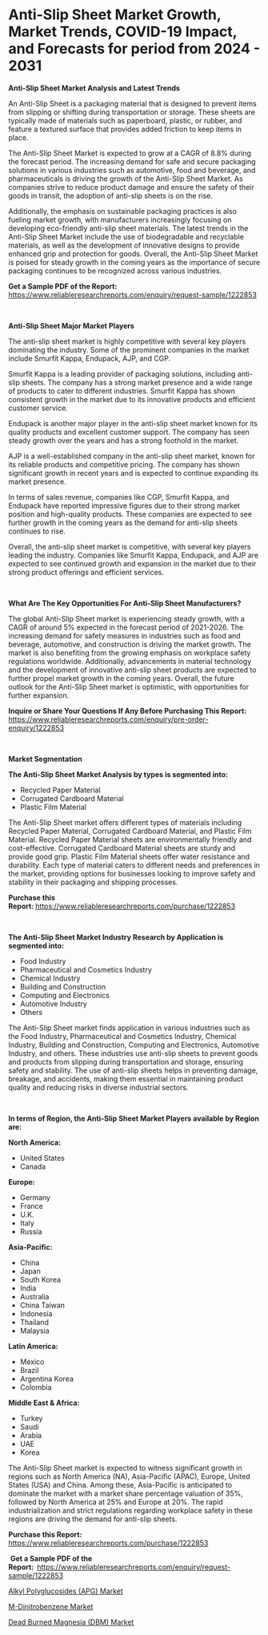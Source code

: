 <p><h1>Anti-Slip Sheet Market Growth, Market Trends, COVID-19 Impact, and Forecasts for period from 2024 - 2031</h1></p><p><strong>Anti-Slip Sheet Market Analysis and Latest Trends</strong></p>
<p><p>An Anti-Slip Sheet is a packaging material that is designed to prevent items from slipping or shifting during transportation or storage. These sheets are typically made of materials such as paperboard, plastic, or rubber, and feature a textured surface that provides added friction to keep items in place.</p><p>The Anti-Slip Sheet Market is expected to grow at a CAGR of 8.8% during the forecast period. The increasing demand for safe and secure packaging solutions in various industries such as automotive, food and beverage, and pharmaceuticals is driving the growth of the Anti-Slip Sheet Market. As companies strive to reduce product damage and ensure the safety of their goods in transit, the adoption of anti-slip sheets is on the rise.</p><p>Additionally, the emphasis on sustainable packaging practices is also fueling market growth, with manufacturers increasingly focusing on developing eco-friendly anti-slip sheet materials. The latest trends in the Anti-Slip Sheet Market include the use of biodegradable and recyclable materials, as well as the development of innovative designs to provide enhanced grip and protection for goods. Overall, the Anti-Slip Sheet Market is poised for steady growth in the coming years as the importance of secure packaging continues to be recognized across various industries.</p></p>
<p><strong>Get a Sample PDF of the Report:&nbsp;</strong> <a href="https://www.reliableresearchreports.com/enquiry/request-sample/1222853">https://www.reliableresearchreports.com/enquiry/request-sample/1222853</a></p>
<p>&nbsp;</p>
<p><strong>Anti-Slip Sheet Major Market Players</strong></p>
<p><p>The anti-slip sheet market is highly competitive with several key players dominating the industry. Some of the prominent companies in the market include Smurfit Kappa, Endupack, AJP, and CGP. </p><p>Smurfit Kappa is a leading provider of packaging solutions, including anti-slip sheets. The company has a strong market presence and a wide range of products to cater to different industries. Smurfit Kappa has shown consistent growth in the market due to its innovative products and efficient customer service.</p><p>Endupack is another major player in the anti-slip sheet market known for its quality products and excellent customer support. The company has seen steady growth over the years and has a strong foothold in the market.</p><p>AJP is a well-established company in the anti-slip sheet market, known for its reliable products and competitive pricing. The company has shown significant growth in recent years and is expected to continue expanding its market presence.</p><p>In terms of sales revenue, companies like CGP, Smurfit Kappa, and Endupack have reported impressive figures due to their strong market position and high-quality products. These companies are expected to see further growth in the coming years as the demand for anti-slip sheets continues to rise.</p><p>Overall, the anti-slip sheet market is competitive, with several key players leading the industry. Companies like Smurfit Kappa, Endupack, and AJP are expected to see continued growth and expansion in the market due to their strong product offerings and efficient services.</p></p>
<p>&nbsp;</p>
<p><strong>What Are The Key Opportunities For Anti-Slip Sheet Manufacturers?</strong></p>
<p><p>The global Anti-Slip Sheet market is experiencing steady growth, with a CAGR of around 5% expected in the forecast period of 2021-2026. The increasing demand for safety measures in industries such as food and beverage, automotive, and construction is driving the market growth. The market is also benefiting from the growing emphasis on workplace safety regulations worldwide. Additionally, advancements in material technology and the development of innovative anti-slip sheet products are expected to further propel market growth in the coming years. Overall, the future outlook for the Anti-Slip Sheet market is optimistic, with opportunities for further expansion.</p></p>
<p><strong>Inquire or Share Your Questions If Any Before Purchasing This Report:</strong> <a href="https://www.reliableresearchreports.com/enquiry/pre-order-enquiry/1222853">https://www.reliableresearchreports.com/enquiry/pre-order-enquiry/1222853</a></p>
<p>&nbsp;</p>
<p><strong>Market Segmentation</strong></p>
<p><strong>The Anti-Slip Sheet Market Analysis by types is segmented into:</strong></p>
<p><ul><li>Recycled Paper Material</li><li>Corrugated Cardboard Material</li><li>Plastic Film Material</li></ul></p>
<p><p>The Anti-Slip Sheet market offers different types of materials including Recycled Paper Material, Corrugated Cardboard Material, and Plastic Film Material. Recycled Paper Material sheets are environmentally friendly and cost-effective. Corrugated Cardboard Material sheets are sturdy and provide good grip. Plastic Film Material sheets offer water resistance and durability. Each type of material caters to different needs and preferences in the market, providing options for businesses looking to improve safety and stability in their packaging and shipping processes.</p></p>
<p><strong>Purchase this Report:&nbsp;</strong><a href="https://www.reliableresearchreports.com/purchase/1222853">https://www.reliableresearchreports.com/purchase/1222853</a></p>
<p>&nbsp;</p>
<p><strong>The Anti-Slip Sheet Market Industry Research by Application is segmented into:</strong></p>
<p><ul><li>Food Industry</li><li>Pharmaceutical and Cosmetics Industry</li><li>Chemical Industry</li><li>Building and Construction</li><li>Computing and Electronics</li><li>Automotive Industry</li><li>Others</li></ul></p>
<p><p>The Anti-Slip Sheet market finds application in various industries such as the Food Industry, Pharmaceutical and Cosmetics Industry, Chemical Industry, Building and Construction, Computing and Electronics, Automotive Industry, and others. These industries use anti-slip sheets to prevent goods and products from slipping during transportation and storage, ensuring safety and stability. The use of anti-slip sheets helps in preventing damage, breakage, and accidents, making them essential in maintaining product quality and reducing risks in diverse industrial sectors.</p></p>
<p>&nbsp;</p>
<p><strong>In terms of Region, the Anti-Slip Sheet Market Players available by Region are:</strong></p>
<p>
    <p> <strong> North America: </strong>
        <ul>
            <li>United States</li>
            <li>Canada</li>
        </ul>
        </p> 
    <p> <strong> Europe: </strong>
        <ul>
            <li>Germany</li>
            <li>France</li>
            <li>U.K.</li>
            <li>Italy</li>
            <li>Russia</li>
        </ul>
        </p> 
    <p> <strong> Asia-Pacific: </strong>
        <ul>
            <li>China</li>
            <li>Japan</li>
            <li>South Korea</li>
            <li>India</li>
            <li>Australia</li>
            <li>China Taiwan</li>
            <li>Indonesia</li>
            <li>Thailand</li>
            <li>Malaysia</li>
        </ul>
        </p> 
    <p> <strong> Latin America: </strong>
        <ul>
            <li>Mexico</li>
            <li>Brazil</li>
            <li>Argentina Korea</li>
            <li>Colombia</li>
        </ul>
        </p> 
    <p> <strong> Middle East & Africa: </strong>
        <ul>
            <li>Turkey</li>
            <li>Saudi</li>
            <li>Arabia</li>
            <li>UAE</li>
            <li>Korea</li>
        </ul>
    </p>
    </p>
<p><p>The Anti-Slip Sheet market is expected to witness significant growth in regions such as North America (NA), Asia-Pacific (APAC), Europe, United States (USA) and China. Among these, Asia-Pacific is anticipated to dominate the market with a market share percentage valuation of 35%, followed by North America at 25% and Europe at 20%. The rapid industrialization and strict regulations regarding workplace safety in these regions are driving the demand for anti-slip sheets.</p></p>
<p><strong>Purchase this Report: </strong><a href="https://www.reliableresearchreports.com/purchase/1222853">https://www.reliableresearchreports.com/purchase/1222853</a></p>
<p>&nbsp;<strong>Get a Sample PDF of the Report:&nbsp;&nbsp;</strong><a href="https://www.reliableresearchreports.com/enquiry/request-sample/1222853">https://www.reliableresearchreports.com/enquiry/request-sample/1222853</a></p>
<p><strong></strong></p>
<p><p><a href="https://github.com/Alonsoolds3wq1d81czn8rbol/Market-Research-Report-List-1/blob/main/alkyl-polyglucosides-apg-market.md">Alkyl Polyglucosides (APG) Market</a></p><p><a href="https://github.com/jsmusil/Market-Research-Report-List-2/blob/main/m-dinitrobenzene-market.md">M-Dinitrobenzene Market</a></p><p><a href="https://github.com/yemakinde/Market-Research-Report-List-1/blob/main/dead-burned-magnesia-dbm-market.md">Dead Burned Magnesia (DBM) Market</a></p></p>